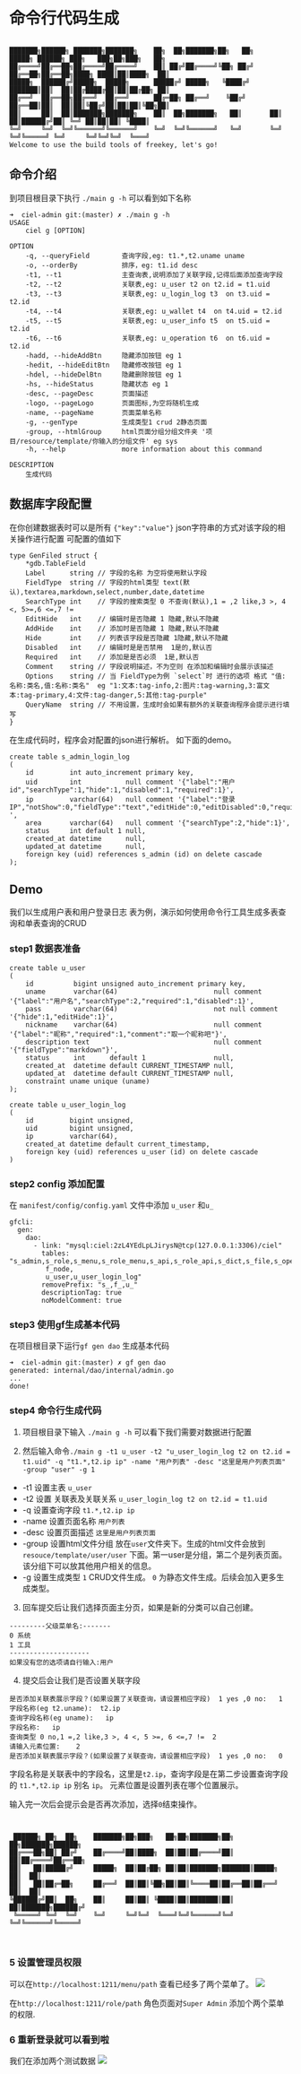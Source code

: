 # 命令行代码生成

```text

███████╗██████╗ ███████╗███████╗    ██╗  ██╗███████╗██╗   ██╗     █████╗ ██████╗ ███╗   ███╗██╗███╗   ██╗
██╔════╝██╔══██╗██╔════╝██╔════╝    ██║ ██╔╝██╔════╝╚██╗ ██╔╝    ██╔══██╗██╔══██╗████╗ ████║██║████╗  ██║
█████╗  ██████╔╝█████╗  █████╗      █████╔╝ █████╗   ╚████╔╝     ███████║██║  ██║██╔████╔██║██║██╔██╗ ██║
██╔══╝  ██╔══██╗██╔══╝  ██╔══╝      ██╔═██╗ ██╔══╝    ╚██╔╝      ██╔══██║██║  ██║██║╚██╔╝██║██║██║╚██╗██║
██║     ██║  ██║███████╗███████╗    ██║  ██╗███████╗   ██║       ██║  ██║██████╔╝██║ ╚═╝ ██║██║██║ ╚████║
╚═╝     ╚═╝  ╚═╝╚══════╝╚══════╝    ╚═╝  ╚═╝╚══════╝   ╚═╝       ╚═╝  ╚═╝╚═════╝ ╚═╝     ╚═╝╚═╝╚═╝  ╚═══╝
Welcome to use the build tools of freekey, let's go!
```

## 命令介绍

到项目根目录下执行 `./main g -h` 可以看到如下名称

```text
➜  ciel-admin git:(master) ✗ ./main g -h                                                                                                            
USAGE
    ciel g [OPTION]

OPTION
    -q, --queryField        查询字段,eg: t1.*,t2.uname uname
    -o, --orderBy           排序，eg: t1.id desc
    -t1, --t1               主查询表,说明添加了关联字段,记得后面添加查询字段
    -t2, --t2               关联表,eg: u_user t2 on t2.id = t1.uid
    -t3, --t3               关联表,eg: u_login_log t3  on t3.uid = t2.id
    -t4, --t4               关联表,eg: u_wallet t4  on t4.uid = t2.id
    -t5, --t5               关联表,eg: u_user_info t5  on t5.uid = t2.id
    -t6, --t6               关联表,eg: u_operation t6  on t6.uid = t2.id
    -hadd, --hideAddBtn     隐藏添加按钮 eg 1
    -hedit, --hideEditBtn   隐藏修改按钮 eg 1
    -hdel, --hideDelBtn     隐藏删除按钮 eg 1
    -hs, --hideStatus       隐藏状态 eg 1
    -desc, --pageDesc       页面描述
    -logo, --pageLogo       页面图标,为空将随机生成
    -name, --pageName       页面菜单名称
    -g, --genType           生成类型1 crud 2静态页面
    -group, --htmlGroup     html页面分组分组文件夹 '项目/resource/template/你输入的分组文件' eg sys
    -h, --help              more information about this command

DESCRIPTION
    生成代码
```

## 数据库字段配置

在你创建数据表时可以是所有 `{"key":"value"}` json字符串的方式对该字段的相关操作进行配置
可配置的值如下

```text
type GenFiled struct {
	*gdb.TableField
	Label      string // 字段的名称 为空将使用默认字段
	FieldType  string // 字段的html类型 text(默认),textarea,markdown,select,number,date,datetime
	SearchType int    // 字段的搜索类型 0 不查询(默认),1 = ,2 like,3 >, 4 <, 5>=,6 <=,7 !=
	EditHide   int    // 编辑时是否隐藏 1 隐藏,默认不隐藏
	AddHide    int    // 添加时是否隐藏 1 隐藏,默认不隐藏
	Hide       int    // 列表该字段是否隐藏 1隐藏,默认不隐藏
	Disabled   int    // 编辑时是是否禁用  1是的,默认否
	Required   int    // 添加是是否必须  1是,默认否
	Comment    string // 字段说明描述，不为空则 在添加和编辑时会展示该描述
	Options    string // 当 FieldType为例 `select`时 进行的选项 格式 "值:名称:类名,值:名称:类名"  eg "1:文本:tag-info,2:图片:tag-warning,3:富文本:tag-primary,4:文件:tag-danger,5:其他:tag-purple"
	QueryName  string // 不用设置，生成时会如果有额外的关联查询程序会提示进行填写
}
```

在生成代码时，程序会对配置的json进行解析。 如下面的demo。

```text
create table s_admin_login_log
(
    id         int auto_increment primary key,
    uid        int           null comment '{"label":"用户id","searchType":1,"hide":1,"disabled":1,"required":1}',
    ip         varchar(64)   null comment '{"label":"登录IP","notShow":0,"fieldType":"text","editHide":0,"editDisabled":0,"required":1} ',
    area       varchar(64)   null comment '{"searchType":2,"hide":1}',
    status     int default 1 null,
    created_at datetime      null,
    updated_at datetime      null,
    foreign key (uid) references s_admin (id) on delete cascade
);
```

## Demo

我们以生成用户表和用户登录日志 表为例，演示如何使用命令行工具生成多表查询和单表查询的CRUD

### step1 数据表准备

```text
create table u_user
(
    id          bigint unsigned auto_increment primary key,
    uname       varchar(64)                        null comment '{"label":"用户名","searchType":2,"required":1,"disabled":1}',
    pass        varchar(64)                        not null comment '{"hide":1,"editHide":1}',
    nickname    varchar(64)                        null comment '{"label":"昵称","required":1,"comment":"取一个昵称吧"}',
    description text                               null comment '{"fieldType":"markdown"}',
    status      int      default 1                 null,
    created_at  datetime default CURRENT_TIMESTAMP null,
    updated_at  datetime default CURRENT_TIMESTAMP null,
    constraint uname unique (uname)
);

create table u_user_login_log
(
    id         bigint unsigned,
    uid        bigint unsigned,
    ip         varchar(64),
    created_at datetime default current_timestamp,
    foreign key (uid) references u_user (id) on delete cascade
)
```

### step2 config 添加配置

在 `manifest/config/config.yaml` 文件中添加 `u_user` 和`u_`

```text
gfcli:
  gen:
    dao:
      - link: "mysql:ciel:2zL4YEdLpLJirysN@tcp(127.0.0.1:3306)/ciel"
        tables: "s_admin,s_role,s_menu,s_role_menu,s_api,s_role_api,s_dict,s_file,s_operation_log,s_admin_login_log,
         f_node,
         u_user,u_user_login_log"
        removePrefix: "s_,f_,u_"
        descriptionTag: true
        noModelComment: true

```

### step3  使用gf生成基本代码

在项目根目录下运行`gf gen dao` 生成基本代码

```text
➜  ciel-admin git:(master) ✗ gf gen dao
generated: internal/dao/internal/admin.go
...
done!
```

### step4 命令行生成代码

1. 项目根目录下输入 `./main g -h` 可以看下我们需要对数据进行配置

2. 然后输入命令`./main g -t1 u_user -t2 "u_user_login_log t2 on t2.id = t1.uid" -q "t1.*,t2.ip ip" -name "用户列表" -desc "这里是用户列表页面" -group "user" -g 1`

- -t1 设置主表  `u_user`
- -t2 设置 关联表及关联关系 `u_user_login_log t2 on t2.id = t1.uid`
- -q 设置查询字段 `t1.*,t2.ip ip`
- -name 设置页面名称 `用户列表`
- -desc 设置页面描述 `这里是用户列表页面`
- -group 设置html文件分组 放在`user`文件夹下。生成的html文件会放到`resouce/template/user/user` 下面。第一user是分组，第二个是列表页面。该分组下可以放其他用户相关的信息。
- -g 设置生成类型  `1` CRUD文件生成。 `0` 为静态文件生成。后续会加入更多生成类型。

3. 回车提交后让我们选择页面主分页，如果是新的分类可以自己创建。

```text
---------父级菜单名:-------
0 系统
1 工具
--------------------
如果没有您的选项请自行输入:用户

```

4. 提交后会让我们是否设置关联字段

```text
是否添加关联表展示字段？(如果设置了关联查询，请设置相应字段)  1 yes ,0 no:	1
字段名称(eg t2.uname):	t2.ip
查询字段名称(eg uname):	ip
字段名称:	ip
查询类型 0 no,1 =,2 like,3 >, 4 <, 5 >=, 6 <=,7 !=	2
请输入元素位置:	2
是否添加关联表展示字段？(如果设置了关联查询，请设置相应字段)  1 yes ,0 no:	0
```

字段名称是关联表中的字段名，这里是`t2.ip`，查询字段是在第二步设置查询字段的 `t1.*,t2.ip ip` 别名 `ip`。
元素位置是设置列表在哪个位置展示。

输入完一次后会提示会是否再次添加，选择`0`结束操作。

```text


 ██████╗ ██╗  ██╗    ███████╗██╗███╗   ██╗██╗███████╗██╗  ██╗███████╗██████╗ 
██╔═══██╗██║ ██╔╝    ██╔════╝██║████╗  ██║██║██╔════╝██║  ██║██╔════╝██╔══██╗
██║   ██║█████╔╝     █████╗  ██║██╔██╗ ██║██║███████╗███████║█████╗  ██║  ██║
██║   ██║██╔═██╗     ██╔══╝  ██║██║╚██╗██║██║╚════██║██╔══██║██╔══╝  ██║  ██║
╚██████╔╝██║  ██╗    ██║     ██║██║ ╚████║██║███████║██║  ██║███████╗██████╔╝
 ╚═════╝ ╚═╝  ╚═╝    ╚═╝     ╚═╝╚═╝  ╚═══╝╚═╝╚══════╝╚═╝  ╚═╝╚══════╝╚═════╝ 
                                                                             
 
```

### 5 设置管理员权限

可以在`http://localhost:1211/menu/path` 查看已经多了两个菜单了。
![](genDemo1.png)

在`http://localhost:1211/role/path` 角色页面对`Super Admin` 添加个两个菜单的权限.

### 6 重新登录就可以看到啦

我们在添加两个测试数据
![](genDemo2.png)

